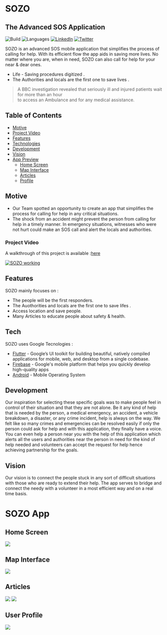 # SOZO
## The Advanced SOS Application



![Build](https://img.shields.io/badge/build-passing-brightgreen)
![Languages](https://img.shields.io/github/languages/count/sabhinav3/sozo)
[![LinkedIn](https://img.shields.io/badge/-LinkedIn-black.svg?style=flat-square&logo=linkedin&colorB=555)](https://www.linkedin.com/in/s-abhinav/)
[![Twitter](https://img.shields.io/twitter/url?url=https%3A%2F%2Fgithub.com%2Fadityaketkar%2Fcircle-packing-personal-homepage)](https://twitter.com/SAbhinav_3)


SOZO is an advanced SOS mobile application that simplifies the process of calling for help. With its efficient flow the app aids in saving more lives. 
No matter where you are, when in need, SOZO can also call for help for your near & dear ones.  

- Life - Saving procedures digitized .
- The Authorities and locals are the first one to save lives .


> A BBC investigation revealed that
> seriously ill and injured patients wait for more than an hour  
> to access an Ambulance and for any medical assistance. 

## Table of Contents

* [Motive](#motive)
* [Project Video](#project-video)
* [Features](#features)
* [Technologies](#tech)
* [Development](#development)
* [Vision](#vision)
* [App Preview](#sozo-app)
  * [Home Screen](#home-screen)
  * [Map Interface](#map-interface)
  * [Articles](#articles)
  * [Profile](#user-profile)


## Motive
- Our Team spotted an opportunity to create an app that simplifies the process for calling for help in any critical situations.
- The shock from an accident might prevent the person from calling for help in a timely manner. In emergency situations, witnesses who were not hurt could make an SOS call and alert the locals and authorities.


### Project Video 

A walkthrough of this project is available :[here](https://youtu.be/LTRf5_ohiBI)

[![SOZO working](http://img.youtube.com/vi/LTRf5_ohiBI/0.jpg)](http://www.youtube.com/watch?v=LTRf5_ohiBI "SOZO")


## Features

SOZO mainly focuses on :
- The people will be the first responders.
- The Auothorities and locals are the first one to save lifes .
- Access location and save people.
- Many Articles to educate people about safety & health. 



## Tech

SOZO uses Google Tecnologies :

- [Flutter](https://flutter.dev/docs) - Google’s UI toolkit for building beautiful, natively compiled applications for mobile, web, and desktop from a single codebase.
- [Firebase](https://firebase.google.com/docs) -  Google's mobile platform that helps you quickly develop high-quality apps
- [Android](https://codelabs.developers.google.com/?authuser=1) - Mobile Operating System 


## Development

Our inspiration for selecting these specific goals was to make people feel in control of their situation and that they are not alone. 
Be it any kind of help that is needed by the person, a medical emergency, an accident, a vehicle breakdown, a disaster, or any crime incident, help is always on the way. 
We felt like so many crimes and emergencies can be resolved easily if only the person could ask for help and with this application, they finally have a voice. 
You can even help a person near you with the help of this application which alerts all the users and authorities near the person in need for the kind of help needed and volunteers can accept the request for help hence achieving partnership for the goals.

## Vision

Our vision is to connect the people stuck in any sort of difficult situations with those who are ready to extend their help. The app serves to bridge and connect the needy with a volunteer in a most efficient way and on a real time basis.

# SOZO App

## Home Screen
 <kbd><img src="home.png"/></kbd>
 
## Map Interface
 <kbd><img src="map.png"/></kbd>
 
## Articles
 <kbd><img src="article_1.png"/></kbd>
 <kbd><img src="article_2.png" /></kbd>
 
## User Profile
 <kbd><img src="user_profile.png"/></kbd>
